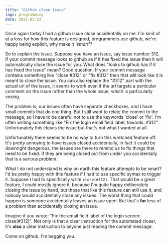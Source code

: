 ```yaml
---
title: "Github close issue"
tags: programming
date: 2021-02-23
---
```


Once again today I had a github issue close accidentally on me. I'm kind of at a loss for how this feature is designed, programmers use github, we're happy being explicit, why make it *'smart'*?

So to explain the issue. Suppose you have an issue, say issue number 312. If your commit message looks to github as if it has fixed the issue then it will automatically close the issue for you. What does "looks to github has if it has fixed the issue" mean? Good question. If your commit message contains something like "close #312" or "fix #312" then that will look like it is meant to close the issue. You can also replace the "#312" part with the actual url of the issue, it seems to work even if the url targets a particular comment on the issue rather than the whole issue, which is particularly vexing.

The problem is, our issues often have separate checkboxes, and I have small commits that do one thing. But I still want to relate the commit to the message, so I have to be careful not to use the keywords 'close' or 'fix'. I'm often writing something like "Fix the login email field label, towards: #312". Unfortunately this closes the issue but that's not what I wanted at all.

Unfortunately there seems to be no way to turn this wretched feature off. It's pretty annoying to have issues closed accidentally, in fact it could be downright dangerous, the issues are there to remind us to fix things that need to be fixed. If they are being closed out from under you accidentally that is a serious problem.

What I do not understand is why on earth this feature attempts to be smart? I'd be pretty happy with this feature if I had to use specific syntax to trigger it. Suppose I had to specifically write `close(#312)`. That would be a great feature, I could mostly ignore it, because I'm quite happy deliberately closing the issue by hand, but those that like this feature can still use it, and nobody would accidentally close any issues. The worst thing that could happen is someone accidentally leaves an issue open. But that's **far** less of a problem than accidentally closing an issue.

Imagine if you wrote: "Fix the email field label of the login screen: close(#312)". Not only is that a clear instruction for the automated closer, it's **also** a clear instruction to anyone just reading the commit message.

Come on github, I'm begging you.
